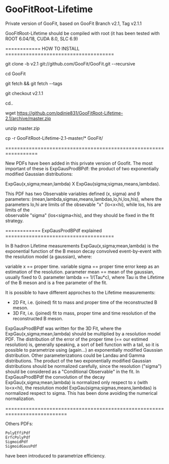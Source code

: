 # GooFitRoot-Lifetime
Private version of GooFit, based on GooFit Branch v2.1, Tag v2.1.1


GooFitRoot-Lifetime should be compiled with root (it has been tested with ROOT 6.04/18,
CUDA 8.0, SLC 6.9)

============ HOW TO INSTALL =====================================

git clone -b v2.1  git://github.com/GooFit/GooFit.git --recursive

cd GooFit

git fetch && git fetch --tags

git checkout v2.1.1

cd..

wget https://github.com/pdinie831/GooFitRoot-Lifetime-2.1/archive/master.zip

unzip master.zip

cp -r GooFitRoot-Lifetime-2.1-master/* GooFit/

=================================================================


New PDFs have been added in this private version of Goofit.
The most important of these is  ExpGausProdBPdf: the product of two exponentially modified Gaussian 
distributions:

ExpGau(x,sigma;mean,lambda) X ExpGau(sigma;sigmas,means,lambdas).
  

This PDF has two Observable variables defined (x, sigma) and 9  parameters:
(mean,lambda,sigmas,means,lambdas,lo,hi,los,his), where
the parameters lo,hi are limits of the obsevable "x" (lo<x<hi), while los, his are limits of the  
observable "sigma" (los<sigma<his), and they should be fixed in the fit strategy. 


============ ExpGausProdBPdf explained =====================================

In B hadron Lifetime measurements ExpGau(x,sigma;mean,lambda) is the exponential function of the B 
meson decay convolved event-by-event with the resolution model (a gaussian), where:

variable x     == proper time.
variable sigma == proper time error keep as an estimation of the resolution.
parameter mean == mean of the gaussian, usually fixed to 0.
parameter lambda == 1/(Tau*c), where Tau is the Lifetime of the B meson and is a free parameter
of the fit.

It is possible to have different approches to the Lifetime measurements:

- 2D Fit, i.e. (joined) fit to mass and  proper time  of the reconstructed B meson.
- 3D Fit, i.e. (joined) fit to mass, proper time and time resolution of the reconstructed B meson.

ExpGausProdBPdf was written for the 3D Fit, where the ExpGau(x,sigma;mean,lambda) should be 
multiplied by a resolution model PDF. 
The distribution of the error of the proper time (== our estimed resolution) is, generally speaking, a 
sort of bell function with a tail, so it is possible to parametrize using (again...)  an exponentially 
modified Gaussian distribution. Other parameterizations could be Landau and Gamma distributions. 
The product of the two exponentially modified Gaussian distributions should be normalized carefully, 
since the resolution ("sigma") should be considered as a  "Conditional Observable" in the fit.
In ExpGausProdBPdf the convolution of the decay ExpGau(x,sigma;mean,lambda) is normalized only respect
to x (with lo<x<hi), the resolution model ExpGau(sigma;sigmas,means,lambdas) is normalized respect to 
sigma. This has been done avoiding the numerical normalization.

===========================================================================

Others PDFs:

	PolyEffiPdf
	ErfcPolyPdf
	SigmoidPdf
	SigmoidGausPdf
	
have been introduced to parametrize efficiency. 	
